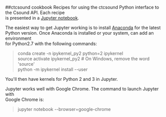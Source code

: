##ctcsound cookbook
Recipes for using the ctcsound Python interface to the Csound API. Each recipe  
is presented in a [Jupyter notebook](http://jupyter.org/).

The easiest way to get Jupyter working is to install [Anaconda](https://www.continuum.io/downloads) for the latest  
Python version. Once Anaconda is installed or your system, can add an environment  
for Python2.7 with the following commands:

>conda create -n ipykernel_py2 python=2 ipykernel  
>source activate ipykernel_py2    # On Windows, remove the word 'source'  
>python -m ipykernel install --user

You'll then have kernels for Python 2 and 3 in Jupyter.

Jupyter works well with Google Chrome. The command to launch Jupyter with  
Google Chrome is:  

>jupyter notebook --browser=google-chrome  

